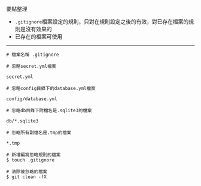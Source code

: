 要點整理
- `.gitignore`檔案設定的規則，只對在規則設定之後的有效，對已存在檔案的規則是沒有效果的
- 已存在的檔案可使用

---

```
# 檔案名稱 .gitignore

# 忽略secret.yml檔案

secret.yml

# 忽略config目錄下的database.yml檔案

config/database.yml

# 忽略db目錄下附檔名是.sqlite3的檔案

db/*.sqlite3

# 忽略所有副檔名是.tmp的檔案

*.tmp
```

```
# 新增編寫忽略規則的檔案
$ touch .gitignore
```

```
# 清除被忽略的檔案
$ git clean -fX
```


